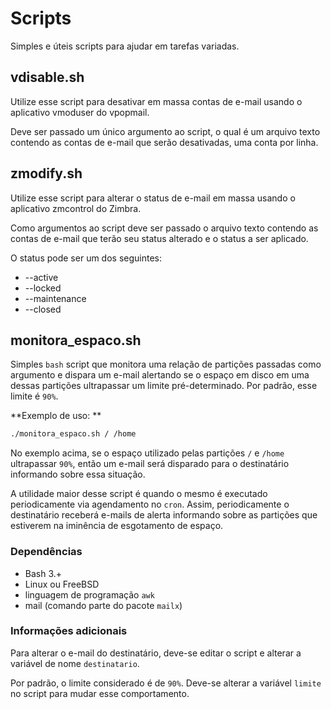 # Scripts

Simples e úteis scripts para ajudar em tarefas variadas.

## vdisable.sh

Utilize esse script para desativar em massa contas de e-mail usando o aplicativo vmoduser do vpopmail.

Deve ser passado um único argumento ao script, o qual é um arquivo texto contendo as contas de e-mail que serão desativadas, uma conta por linha.

## zmodify.sh

Utilize esse script para alterar o status de e-mail em massa usando o aplicativo zmcontrol do Zimbra.

Como argumentos ao script deve ser passado o arquivo texto contendo as contas de e-mail que terão seu status alterado e o status a ser aplicado.

O status pode ser um dos seguintes:

- --active
- --locked
- --maintenance
- --closed

## monitora_espaco.sh

Simples `bash` script que monitora uma relação de partições passadas como argumento e dispara um e-mail alertando se o espaço em disco em uma dessas partições ultrapassar um limite pré-determinado. Por padrão, esse limite é `90%`.

**Exemplo de uso: **

```sh
./monitora_espaco.sh / /home
```

No exemplo acima, se o espaço utilizado pelas partições `/` e `/home` ultrapassar `90%`, então um e-mail será disparado para o destinatário informando sobre essa situação.

A utilidade maior desse script é quando o mesmo é executado periodicamente via agendamento no `cron`. Assim, periodicamente o destinatário receberá e-mails de alerta informando sobre as partições que estiverem na iminência de esgotamento de espaço.

### Dependências

- Bash 3.+
- Linux ou FreeBSD
- linguagem de programação `awk`
- mail (comando parte do pacote `mailx`)

### Informações adicionais

Para alterar o e-mail do destinatário, deve-se editar o script e alterar a variável de nome `destinatario`.

Por padrão, o limite considerado é de `90%`. Deve-se alterar a variável `limite` no script para mudar esse comportamento.

